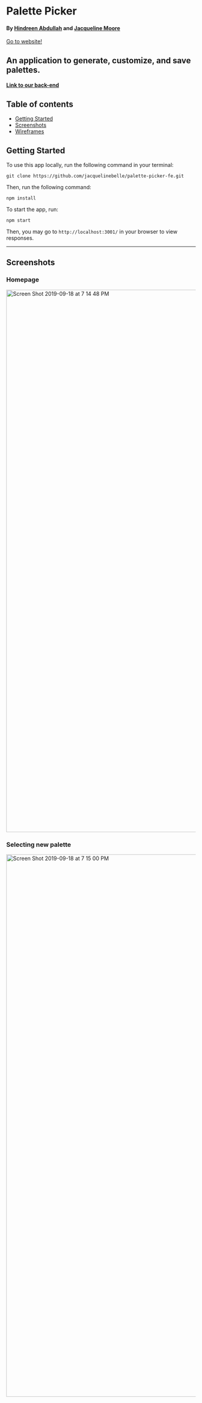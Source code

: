 # Palette Picker

#### By [Hindreen Abdullah](https://github.com/hndfaw/Palette-Picker-BE) and [Jacqueline Moore](https://github.com/jacquelinebelle/)

[Go to website!](https://palette-pickers.herokuapp.com)

## An application to generate, customize, and save palettes.

#### [Link to our back-end](https://github.com/hndfaw/Palette-Picker-BE)

## Table of contents
* [Getting Started](#Getting-Started)
* [Screenshots](#Screenshots)
* [Wireframes](#Wireframes)

## Getting Started

To use this app locally, run the following command in your terminal:

```
git clone https://github.com/jacquelinebelle/palette-picker-fe.git
```

Then, run the following command:

```
npm install
```

To start the app, run:

```
npm start
```

Then, you may go to `http://localhost:3001/` in your browser to view responses.

---

## Screenshots

### Homepage

<img width="1440" alt="Screen Shot 2019-09-18 at 7 14 48 PM" src="https://user-images.githubusercontent.com/45321668/65203726-6c0af200-da7b-11e9-8d41-597cff2b806b.png">

### Selecting new palette

<img width="1440" alt="Screen Shot 2019-09-18 at 7 15 00 PM" src="https://user-images.githubusercontent.com/45321668/65203774-952b8280-da7b-11e9-92d5-2cafe6e73666.png">



